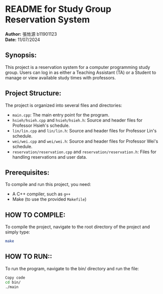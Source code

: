 # README for Study Group Reservation System

**Author:** 張甡源 b11901123  
**Date:** 11/07/2024  

## Synopsis:

This project is a reservation system for a computer programming study group. Users can log in as either a Teaching Assistant (TA) or a Student to manage or view available study times with professors.

## Project Structure:

The project is organized into several files and directories:

- `main.cpp`: The main entry point for the program.
- `hsieh/hsieh.cpp` and `hsieh/hsieh.h`: Source and header files for Professor Hsieh's schedule.
- `lin/lin.cpp` and `lin/lin.h`: Source and header files for Professor Lin's schedule.
- `wei/wei.cpp` and `wei/wei.h`: Source and header files for Professor Wei's schedule.
- `reservation/reservation.cpp` and `reservation/reservation.h`: Files for handling reservations and user data.

## Prerequisites:

To compile and run this project, you need:

- A C++ compiler, such as `g++`
- Make (to use the provided `Makefile`)

## HOW TO COMPILE:

To compile the project, navigate to the root directory of the project and simply type:

```bash
make
```

## HOW TO RUN::

To run the program, navigate to the bin/ directory and run the file:

```bash
Copy code
cd bin/
./main
```
